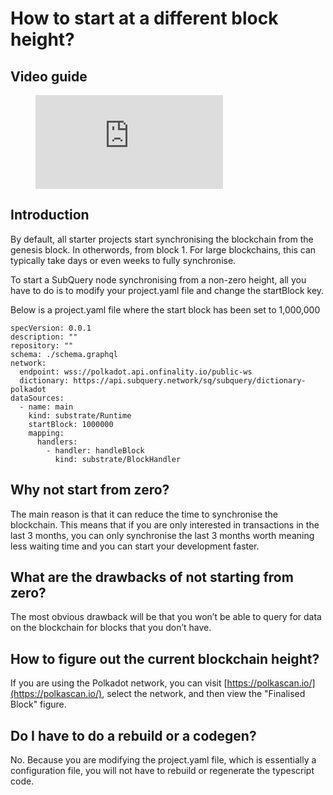 # How to start at a different block height?

## Video guide

<figure class="video_container">
  <iframe src="https://www.youtube.com/embed/ZiNSXDMHmBk" frameborder="0" allowfullscreen="true"></iframe>
</figure>

## Introduction

By default, all starter projects start synchronising the blockchain from the genesis block. In otherwords, from block 1. For large blockchains, this can typically take days or even weeks to fully synchronise.

To start a SubQuery node synchronising from a non-zero height, all you have to do is to modify your project.yaml file and change the startBlock key.

Below is a project.yaml file where the start block has been set to 1,000,000

```shell
specVersion: 0.0.1
description: ""
repository: ""
schema: ./schema.graphql
network:
  endpoint: wss://polkadot.api.onfinality.io/public-ws
  dictionary: https://api.subquery.network/sq/subquery/dictionary-polkadot
dataSources:
  - name: main
    kind: substrate/Runtime
    startBlock: 1000000
    mapping:
      handlers:
        - handler: handleBlock
          kind: substrate/BlockHandler
```

## Why not start from zero?

The main reason is that it can reduce the time to synchronise the blockchain. This means that if you are only interested in transactions in the last 3 months, you can only synchronise the last 3 months worth meaning less waiting time and you can start your development faster.

## What are the drawbacks of not starting from zero?

The most obvious drawback will be that you won’t be able to query for data on the blockchain for blocks that you don’t have.

## How to figure out the current blockchain height?

If you are using the Polkadot network, you can visit [https://polkascan.io/](https://polkascan.io/), select the network, and then view the  "Finalised Block" figure.

## Do I have to do a rebuild or a codegen?

No. Because you are modifying the project.yaml file, which is essentially a configuration file, you will not have to rebuild or regenerate the typescript code.
